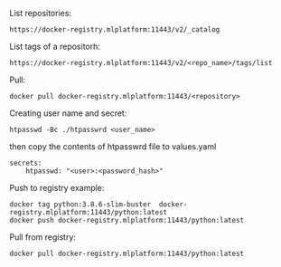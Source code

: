 List repositories:
```
https://docker-registry.mlplatform:11443/v2/_catalog
```
List tags of a repositorh:
```
https://docker-registry.mlplatform:11443/v2/<repo_name>/tags/list
```
Pull:
```
docker pull docker-registry.mlplatform:11443/<repository>
```
Creating user name and secret:
```
htpasswd -Bc ./htpasswrd <user_name> 
```
then copy the contents of htpasswrd file to values.yaml
```
secrets:
    htpasswd: "<user>:<password_hash>"
```
Push to registry example:
```
docker tag python:3.8.6-slim-buster  docker-registry.mlplatform:11443/python:latest
docker push docker-registry.mlplatform:11443/python:latest
```
Pull from registry:
```
docker pull docker-registry.mlplatform:11443/python:latest
```